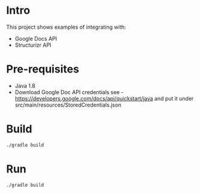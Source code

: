 
# Intro

This project shows examples of integrating with:
- Google Docs API
- Structurizr API


# Pre-requisites
- Java 1.8
- Download Google Doc API credentials see - https://developers.google.com/docs/api/quickstart/java and put it under src/main/resources/StoredCredentials.json

# Build

```bash
./gradle build
```


# Run

```bash
./gradle build
```
